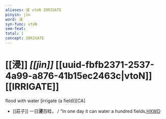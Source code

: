 ```yaml
---
aliases: 浸 vtoN IRRIGATE
pinyin: jìn
word: 浸
syn-func: vtoN
sem-feat: 
total: 1
concept: IRRIGATE 
---
```

# [[浸]] *[[jìn]]*  [[uuid-fbfb2371-2537-4a99-a876-41b15ec2463c|vtoN]] [[IRRIGATE]]
flood with water [irrigate (a field)][CA]
 - [[莊子]] 一日**浸**百畦， / "In one day it can water a hundred fields,[HXWD](https://hxwd.org/textview.html?location=KR5c0126_tls_012-13a.11)